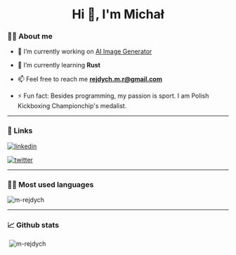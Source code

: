 <h1 align="center">Hi 👋, I'm Michał</h1>

### 💁‍♂️ About me

- 🔭  I’m currently working on [AI Image Generator](https://github.com/m-rejdych/ai-image-generator)

- 🌱  I’m currently learning **Rust**

- 📫  Feel free to reach me **rejdych.m.r@gmail.com**

- ⚡  Fun fact: Besides programming, my passion is sport. I am Polish Kickboxing Championchip's medalist.

---

### 🔗 Links
[![linkedin](https://img.shields.io/badge/linkedin-0A66C2?style=for-the-badge&logo=linkedin&logoColor=white)](https://www.linkedin.com/in/michal-rejdych/)

[![twitter](https://img.shields.io/badge/twitter-1DA1F2?style=for-the-badge&logo=twitter&logoColor=white)](https://twitter.com/heyxReyy)

---

### 👨‍💻 Most used languages

<p align="left"><img align="center" src="https://github-readme-stats.vercel.app/api/top-langs/?username=m-rejdych&hide=coffeescript" alt="m-rejdych" /></p>

---

### 📈 Github stats
  
<p align="left">&nbsp;<img align="center" src="https://github-readme-stats.vercel.app/api?username=m-rejdych&show_icons=true&theme=dracula" alt="m-rejdych" /></p>
